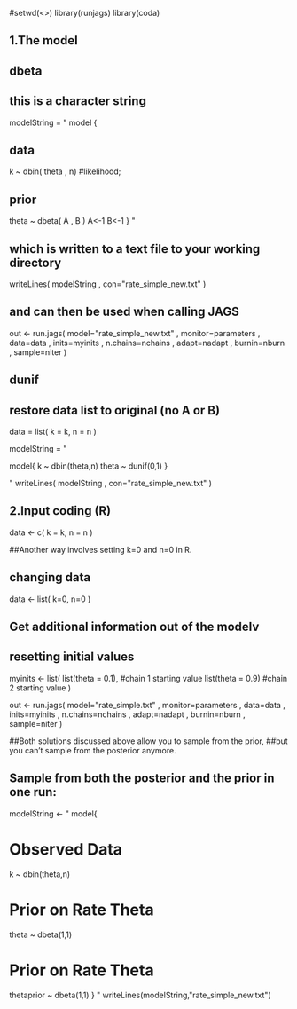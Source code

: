 #setwd(<<insert your working directory>>)
library(runjags)
library(coda)



## 1.The model
##  dbeta
## this is a character string
modelString = "
model {
## data
k ~ dbin( theta , n) #likelihood;

## prior
theta ~ dbeta( A , B )
A<-1 
B<-1
}
"
## which is written to a text file to your working directory
writeLines( modelString , con="rate_simple_new.txt" )

## and can then be used when calling JAGS
out <- run.jags( model="rate_simple_new.txt" , monitor=parameters ,
                 data=data ,  inits=myinits , n.chains=nchains ,  adapt=nadapt ,
                 burnin=nburn ,  sample=niter )




## dunif
## restore data list to original (no A or B)
data = list( 
  k = k,
  n = n )

modelString = "

model{
k ~ dbin(theta,n)
theta ~ dunif(0,1)
}

"
writeLines( modelString , con="rate_simple_new.txt" )



## 2.Input coding (R)

data <-  c(
  k = k,
  n = n 
)

##Another way involves setting k=0 and n=0 in R. 
## changing data
data <- list(
  k=0,
  n=0
)




## Get additional information out of the modelv
## resetting initial values
myinits <- list(
  list(theta = 0.1), #chain 1 starting value
  list(theta = 0.9) #chain 2 starting value
)

out <- run.jags( model="rate_simple.txt" , monitor=parameters ,
                 data=data ,  inits=myinits , n.chains=nchains ,  adapt=nadapt ,
                 burnin=nburn ,  sample=niter )


##Both solutions discussed above allow you to sample from the prior, 
##but you can’t sample from the posterior anymore.





## Sample from both the posterior and the prior in one run:

modelString <- "
model{
# Observed Data
k ~ dbin(theta,n)
# Prior on Rate Theta
theta ~ dbeta(1,1)
# Prior on Rate Theta
thetaprior ~ dbeta(1,1)
}
"
writeLines(modelString,"rate_simple_new.txt")









